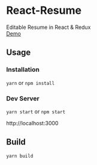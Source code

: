 # React-Resume
Editable Resume in React & Redux<br />
[Demo](https://filipszczepanski.github.io/react-resume/)

## Usage

### Installation
`yarn` or `npm install`

### Dev Server
`yarn start` or `npm start`

http://localhost:3000


## Build
`yarn build`

